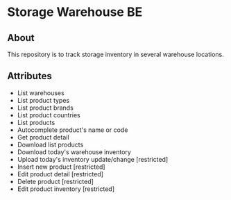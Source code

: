 # Storage Warehouse BE

## About
This repository is to track storage inventory in several warehouse locations.

## Attributes
- List warehouses
- List product types
- List product brands
- List product countries
- List products
- Autocomplete product's name or code
- Get product detail
- Download list products
- Download today's warehouse inventory
- Upload today's inventory update/change [restricted]
- Insert new product [restricted]
- Edit product detail [restricted]
- Delete product [restricted]
- Edit product inventory [restricted]